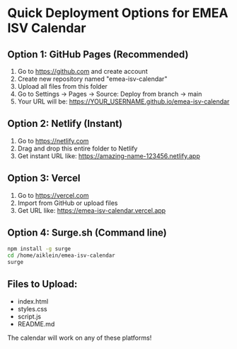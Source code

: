 # Quick Deployment Options for EMEA ISV Calendar

## Option 1: GitHub Pages (Recommended)
1. Go to https://github.com and create account
2. Create new repository named "emea-isv-calendar"
3. Upload all files from this folder
4. Go to Settings → Pages → Source: Deploy from branch → main
5. Your URL will be: https://YOUR_USERNAME.github.io/emea-isv-calendar

## Option 2: Netlify (Instant)
1. Go to https://netlify.com
2. Drag and drop this entire folder to Netlify
3. Get instant URL like: https://amazing-name-123456.netlify.app

## Option 3: Vercel
1. Go to https://vercel.com
2. Import from GitHub or upload files
3. Get URL like: https://emea-isv-calendar.vercel.app

## Option 4: Surge.sh (Command line)
```bash
npm install -g surge
cd /home/aiklein/emea-isv-calendar
surge
```

## Files to Upload:
- index.html
- styles.css
- script.js
- README.md

The calendar will work on any of these platforms!

